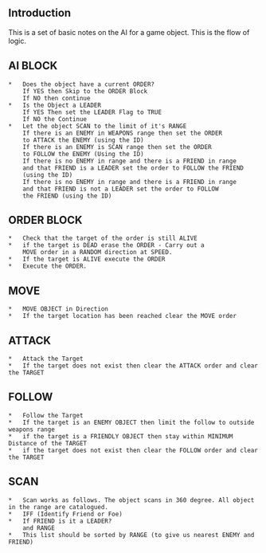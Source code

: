 ## Introduction
This is a set of basic notes on the AI for a game object.
This is the flow of logic.

## AI BLOCK
    *   Does the object have a current ORDER?
        If YES then Skip to the ORDER Block
        If NO then continue
    *   Is the Object a LEADER
        If YES Then set the LEADER Flag to TRUE
        If NO the Continue
    *   Let the object SCAN to the limit of it's RANGE
        If there is an ENEMY in WEAPONS range then set the ORDER 
        to ATTACK the ENEMY (using the ID)
        If there is an ENEMY is SCAN range then set the ORDER 
        to FOLLOW the ENEMY (Using the ID)
        If there is no ENEMY in range and there is a FRIEND in range 
        and that FRIEND is a LEADER set the order to FOLLOW the FRIEND 
        (using the ID)
        If there is no ENEMY in range and there is a FRIEND in range 
        and that FRIEND is not a LEADER set the order to FOLLOW 
        the FRIEND (using the ID)

## ORDER BLOCK
    *   Check that the target of the order is still ALIVE
    *   if the target is DEAD erase the ORDER - Carry out a 
        MOVE order in a RANDOM direction at SPEED.
    *   If the target is ALIVE execute the ORDER
    *   Execute the ORDER.

## MOVE
    *   MOVE OBJECT in Direction 
    *   If the target location has been reached clear the MOVE order
    
## ATTACK
    *   Attack the Target 
    *   If the target does not exist then clear the ATTACK order and clear the TARGET

## FOLLOW
    *   Follow the Target 
    *   If the target is an ENEMY OBJECT then limit the follow to outside weapons range 
    *   if the target is a FRIENDLY OBJECT then stay within MINIMUM Distance of the TARGET 
    *   if the target does not exist then clear the FOLLOW order and clear the TARGET 

## SCAN
    *   Scan works as follows. The object scans in 360 degree. All object in the range are catalogued.
    *   IFF (Identify Friend or Foe)
    *   If FRIEND is it a LEADER?
        and RANGE
    *   This list should be sorted by RANGE (to give us nearest ENEMY and FRIEND)

